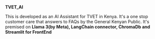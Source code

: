 **TVET_AI**

This is developed as an AI Assistant for TVET in Kenya.
It's a one stop customer care that answers to FAQs by the General Kenyan Public.
It's premised on **Llama 3(by Meta), LangChain connector, ChromaDb and Streamlit for FrontEnd**
